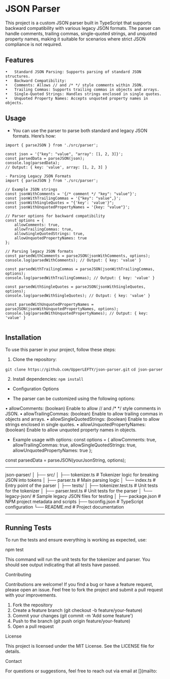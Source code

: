 # JSON Parser

This project is a custom JSON parser built in TypeScript that supports backward compatibility with various legacy JSON formats. The parser can handle comments, trailing commas, single-quoted strings, and unquoted property names, making it suitable for scenarios where strict JSON compliance is not required.

## Features

	•	Standard JSON Parsing: Supports parsing of standard JSON structures.
	•	Backward Compatibility:
	•	Comments: Allows // and /* */ style comments within JSON.
	•	Trailing Commas: Supports trailing commas in objects and arrays.
	•	Single-Quoted Strings: Handles strings enclosed in single quotes.
	•	Unquoted Property Names: Accepts unquoted property names in objects.

## Usage

- You can use the parser to parse both standard and legacy JSON formats. Here’s how:
``` 
import { parseJSON } from './src/parser';

const json = '{"key": "value", "array": [1, 2, 3]}';
const parsedData = parseJSON(json);
console.log(parsedData);
// Output: { key: 'value', array: [1, 2, 3] }

- Parsing Legacy JSON Formats
import { parseJSON } from './src/parser';

// Example JSON strings
const jsonWithComments = '{/* comment */ "key": "value"}';
const jsonWithTrailingCommas = '{"key": "value",}';
const jsonWithSingleQuotes = "{'key': 'value'}";
const jsonWithUnquotedPropertyNames = '{key: "value"}';

// Parser options for backward compatibility
const options = {
    allowComments: true,
    allowTrailingCommas: true,
    allowSingleQuotedStrings: true,
    allowUnquotedPropertyNames: true
};

// Parsing legacy JSON formats
const parsedWithComments = parseJSON(jsonWithComments, options);
console.log(parsedWithComments); // Output: { key: 'value' }

const parsedWithTrailingCommas = parseJSON(jsonWithTrailingCommas, options);
console.log(parsedWithTrailingCommas); // Output: { key: 'value' }

const parsedWithSingleQuotes = parseJSON(jsonWithSingleQuotes, options);
console.log(parsedWithSingleQuotes); // Output: { key: 'value' }

const parsedWithUnquotedPropertyNames = parseJSON(jsonWithUnquotedPropertyNames, options);
console.log(parsedWithUnquotedPropertyNames); // Output: { key: 'value' }
  
```
## Installation

To use this parser in your project, follow these steps:

1. Clone the repository:

`git clone https://github.com/UpperLEFTY/json-parser.git`
`cd json-parser`

2. Install dependencies:
`npm install`

- Configuration Options

- The parser can be customized using the following options:

•	allowComments: (boolean) Enable to allow // and /* */ style comments in JSON.
•	allowTrailingCommas: (boolean) Enable to allow trailing commas in objects and arrays.
•	allowSingleQuotedStrings: (boolean) Enable to allow strings enclosed in single quotes.
•	allowUnquotedPropertyNames: (boolean) Enable to allow unquoted property names in objects.

- Example usage with options:
  const options = {
    allowComments: true,
    allowTrailingCommas: true,
    allowSingleQuotedStrings: true,
    allowUnquotedPropertyNames: true
};

const parsedData = parseJSON(yourJsonString, options);

----------------------------------------------------------------------------------------------------------------------------------------------------------------------------------------------------------------------------------------------------
json-parser/
│
├── src/
│   ├── tokenizer.ts          # Tokenizer logic for breaking JSON into tokens
│   ├── parser.ts             # Main parsing logic
│   └── index.ts              # Entry point of the parser
│
├── tests/
│   ├── tokenizer.test.ts     # Unit tests for the tokenizer
│   ├── parser.test.ts        # Unit tests for the parser
│   └── legacy-json/          # Sample legacy JSON files for testing
│
├── package.json              # NPM project metadata and scripts
├── tsconfig.json             # TypeScript configuration
└── README.md                 # Project documentation


----------------------------------------------------------------------------------------------------------------------------------------------------------------------------------------------------------------------------------------------------

## Running Tests
To run the tests and ensure everything is working as expected, use:

npm test

This command will run the unit tests for the tokenizer and parser. You should see output indicating that all tests have passed.

Contributing

Contributions are welcome! If you find a bug or have a feature request, please open an issue. Feel free to fork the project and submit a pull request with your improvements.

1.	Fork the repository
2.	Create a feature branch (git checkout -b feature/your-feature)
3.	Commit your changes (git commit -m 'Add some feature')
4.	Push to the branch (git push origin feature/your-feature)
5.	Open a pull request

License

This project is licensed under the MIT License. See the LICENSE file for details.

Contact

For questions or suggestions, feel free to reach out via email at [](mailto:
